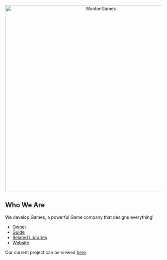 <div align="center">
	<br />
	<p>
		<a href="https://linktr.ee/raphael065/"><img src="https://i.ibb.co/ZSVFhLy/Bild-2023-08-17-201624122-removebg-preview.png" width="600" alt="WontonGames" /></a>
	</p>
</div>

## Who We Are

We develop Games, a powerful Game company that designs everything! 

- [Owner]
- [Guide]
- [Related Libraries]
- [Website]

Our current project can be viewed [here][Project].

[Owner]: https://github.com/Raphael065
[Guide]: https://github.com/Raphael065
[Related Libraries]: https://discord.com/developers/docs/topics/community-resources#libraries
[Project]: https://github.com/Raphael065
[Website]: linktr.ee/raphael065
